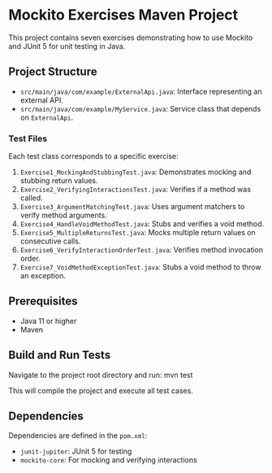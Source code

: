 # Mockito Exercises Maven Project

This project contains seven exercises demonstrating how to use Mockito and JUnit 5 for unit testing in Java.

## Project Structure

- `src/main/java/com/example/ExternalApi.java`: Interface representing an external API.
- `src/main/java/com/example/MyService.java`: Service class that depends on `ExternalApi`.

### Test Files

Each test class corresponds to a specific exercise:

1. `Exercise1_MockingAndStubbingTest.java`: Demonstrates mocking and stubbing return values.
2. `Exercise2_VerifyingInteractionsTest.java`: Verifies if a method was called.
3. `Exercise3_ArgumentMatchingTest.java`: Uses argument matchers to verify method arguments.
4. `Exercise4_HandleVoidMethodTest.java`: Stubs and verifies a void method.
5. `Exercise5_MultipleReturnsTest.java`: Mocks multiple return values on consecutive calls.
6. `Exercise6_VerifyInteractionOrderTest.java`: Verifies method invocation order.
7. `Exercise7_VoidMethodExceptionTest.java`: Stubs a void method to throw an exception.

## Prerequisites

- Java 11 or higher
- Maven

## Build and Run Tests

Navigate to the project root directory and run: mvn test


This will compile the project and execute all test cases.

## Dependencies

Dependencies are defined in the `pom.xml`:

- `junit-jupiter`: JUnit 5 for testing
- `mockito-core`: For mocking and verifying interactions


